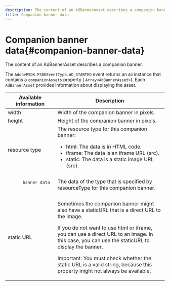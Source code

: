 ```yaml
---
description: The content of an AdBannerAsset describes a companion banner.
title: Companion banner data
---
```


# Companion banner data{#companion-banner-data}

The content of an AdBannerAsset describes a companion banner.

<!--<a id="section_D730B4FD6FD749E9860B6A07FC110552"></a>-->

The `AdobePSDK.PSDKEventType.AD_STARTED` event returns an `Ad` instance that contains a `companionAssets` property ( `Array<AdBannerAsset>`). 
Each `AdBannerAsset` provides information about displaying the asset. 

<table id="table_760C885E2DCA4BE983CC57FDA7BD5B14"> 
 <thead> 
  <tr> 
   <th colname="col1" class="entry"> Available information </th> 
   <th colname="col2" class="entry"> Description </th> 
  </tr> 
 </thead>
 <tbody> 
  <tr> 
   <td colname="col1"> width </td> 
   <td colname="col2"> Width of the companion banner in pixels. </td> 
  </tr> 
  <tr> 
   <td colname="col1"> height </td> 
   <td colname="col2"> Height of the companion banner in pixels. </td> 
  </tr> 
  <tr> 
   <td colname="col1"> resource type </td> 
   <td colname="col2">The resource type for this companion banner: 
    <ul id="ul_A067787FE49E4B6095BE0AC1D447DBB3"> 
     <li id="li_02B7224C67004095B3F6E50FD21E507E">html: The data is in HTML code. </li> 
     <li id="li_5F37E14472424F808C6094F42009E676">iframe: The data is an iframe URL (src). </li> 
     <li id="li_48E74AC5F00640EC8A4DE2CB31E106EC">static: The data is a static image URL (src). </li> 
    </ul> </td> 
  </tr> 
  <tr> 
   <td colname="col1">
    <pre>
      banner data
    </pre> </td> 
   <td colname="col2"> The data of the type that is specified by <span class="codeph"> resourceType</span> for this companion banner. </td> 
  </tr> 
  <tr> 
   <td colname="col1"> static URL </td> 
   <td colname="col2"> <p>Sometimes the companion banner might also have a staticURL that is a direct URL to the image. </p> <p>If you do not want to use html or iframe, you can use a direct URL to an image. In this case, you can use the staticURL to display the banner. </p> <p>Important:  You must check whether the static URL is a valid string, because this property might not always be available. </p> </td> 
  </tr> 
 </tbody> 
</table>

